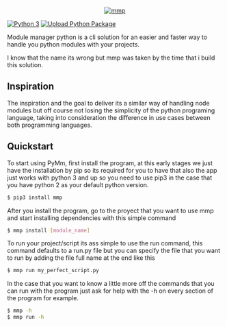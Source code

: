 <p align="center">
  <a href="https://mmp-y.com"><img src="https://www.mmp-y.com/owl.svg" alt="mmp"></a>
</p>

[![Python 3](https://img.shields.io/badge/python-3-blue.svg)](https://www.python.org/downloads/release/python-3)
[![Upload Python Package](https://github.com/alfonsocv12/mmp/actions/workflows/python-publish.yml/badge.svg)](https://github.com/alfonsocv12/mmp/actions/workflows/python-publish.yml)

Module manager python  is a cli solution for an easier and faster way to handle you python modules
with your projects.

I know that the name its wrong but mmp was taken by the time that i build this
solution.

## Inspiration

The inspiration and the goal to deliver its a similar way of handling node modules
but off course not losing the simplicity of the python programing language, taking
into consideration the difference in use cases between both programming languages.

## Quickstart

To start using PyMm, first install the program, at this early stages we just have
the installation by pip so its required for you to have that also the app just works
with python 3 and up so you need to use pip3 in the case that you have python 2 as
your default python version.

```bash
$ pip3 install mmp
```

After you install the program, go to the proyect that you want to use mmp and
start installing dependencies with this simple command

```bash
$ mmp install [module_name]
```

To run your project/script its ass simple to use the run command, this command defaults
to a run.py file but you can specify the file that you want to run by adding the file
full name at the end like this

```bash
$ mmp run my_perfect_script.py
```

In the case that you want to know a little more off the commands that you can run
with the program just ask for help with the -h on every section of the program for
example.

```bash
$ mmp -h
$ mmp run -h
```
